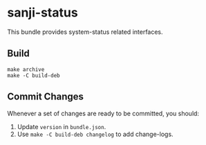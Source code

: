 sanji-status
============

This bundle provides system-status related interfaces.

## Build

```
make archive
make -C build-deb
```

## Commit Changes

Whenever a set of changes are ready to be committed, you should:

1. Update `version` in `bundle.json`.
2. Use `make -C build-deb changelog` to add change-logs.
